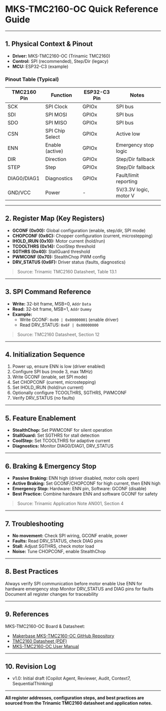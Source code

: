 # MKS-TMC2160-OC Quick Reference Guide

---

## 1. Physical Context & Pinout

- **Driver:** MKS-TMC2160-OC (Trinamic TMC2160)
- **Control:** SPI (recommended), Step/Dir (legacy)
- **MCU:** ESP32-C3 (example)

### Pinout Table (Typical)

| TMC2160 Pin | Function         | ESP32-C3 Pin | Notes                  |
|-------------|-----------------|--------------|------------------------|
| SCK         | SPI Clock       | GPIOx        | SPI bus                |
| SDI         | SPI MOSI        | GPIOx        | SPI bus                |
| SDO         | SPI MISO        | GPIOx        | SPI bus                |
| CSN         | SPI Chip Select | GPIOx        | Active low             |
| ENN         | Enable (active) | GPIOx        | Emergency stop logic   |
| DIR         | Direction       | GPIOx        | Step/Dir fallback      |
| STEP        | Step            | GPIOx        | Step/Dir fallback      |
| DIAG0/DIAG1 | Diagnostics     | GPIOx        | Fault/limit reporting  |
| GND/VCC     | Power           | -            | 5V/3.3V logic, motor V |

---

## 2. Register Map (Key Registers)

- **GCONF (0x00):** Global configuration (enable, step/dir, SPI mode)
- **CHOPCONF (0x6C):** Chopper configuration (current, microstepping)
- **IHOLD_IRUN (0x10):** Motor current (hold/run)
- **TCOOLTHRS (0x14):** CoolStep threshold
- **SGTHRS (0x40):** StallGuard threshold
- **PWMCONF (0x70):** StealthChop PWM config
- **DRV_STATUS (0x6F):** Driver status (faults, diagnostics)

> Source: Trinamic TMC2160 Datasheet, Table 13.1

---

## 3. SPI Command Reference

- **Write:** 32-bit frame, MSB=0, `Addr` `Data`
- **Read:** 32-bit frame, MSB=1, `Addr` `Dummy`
- **Example:**
  - Write GCONF: `0x00 | 0x00000001` (enable driver)
  - Read DRV_STATUS: `0x6F | 0x00000000`

> Source: TMC2160 Datasheet, Section 12

---

## 4. Initialization Sequence

1. Power up, ensure ENN is low (driver enabled)
2. Configure SPI bus (mode 3, max 1MHz)
3. Write GCONF (enable, set SPI mode)
4. Set CHOPCONF (current, microstepping)
5. Set IHOLD_IRUN (hold/run current)
6. Optionally configure TCOOLTHRS, SGTHRS, PWMCONF
7. Verify DRV_STATUS (no faults)

---

## 5. Feature Enablement

- **StealthChop:** Set PWMCONF for silent operation
- **StallGuard:** Set SGTHRS for stall detection
- **CoolStep:** Set TCOOLTHRS for adaptive current
- **Diagnostics:** Monitor DIAG0/DIAG1, DRV_STATUS

---

## 6. Braking & Emergency Stop

- **Passive Braking:** ENN high (driver disabled, motor coils open)
- **Active Braking:** Set GCONF/CHOPCONF for high current, then ENN high
- **Emergency Stop:** Hardware: ENN pin, Software: GCONF (disable)
- **Best Practice:** Combine hardware ENN and software GCONF for safety

> Source: Trinamic Application Note AN001, Section 4

---

## 7. Troubleshooting

- **No movement:** Check SPI wiring, GCONF enable, power
- **Faults:** Read DRV_STATUS, check DIAG pins
- **Stall:** Adjust SGTHRS, check motor load
- **Noise:** Tune CHOPCONF, enable StealthChop

---

## 8. Best Practices

Always verify SPI communication before motor enable
Use ENN for hardware emergency stop
Monitor DRV_STATUS and DIAG pins for faults
Document all register changes for traceability

---

## 9. References

MKS-TMC2160-OC Board & Datasheet:

- [Makerbase MKS-TMC2160-OC GitHub Repository](https://github.com/makerbase-mks/MKS-Big-Current-Driver/tree/master/MKS%20TMC2160-OC)
- [TMC2160 Datasheet (PDF)](https://github.com/makerbase-mks/MKS-Big-Current-Driver/blob/master/MKS%20TMC2160-OC/TMC2160_datasheet.pdf)
- [MKS-TMC2160-OC User Manual](https://github.com/makerbase-mks/MKS-Big-Current-Driver/blob/master/MKS%20TMC2160-OC/README.md)

---

## 10. Revision Log

- v1.0: Initial draft (Copilot Agent, Reviewer, Audit, Context7, SequentialThinking)

---

**All register addresses, configuration steps, and best practices are sourced from the Trinamic TMC2160 datasheet and application notes.**
